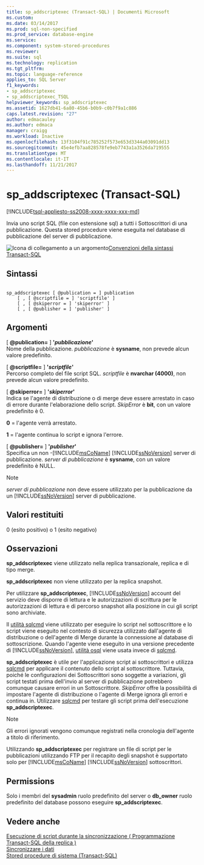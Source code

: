 ```yaml
---
title: sp_addscriptexec (Transact-SQL) | Documenti Microsoft
ms.custom: 
ms.date: 03/14/2017
ms.prod: sql-non-specified
ms.prod_service: database-engine
ms.service: 
ms.component: system-stored-procedures
ms.reviewer: 
ms.suite: sql
ms.technology: replication
ms.tgt_pltfrm: 
ms.topic: language-reference
applies_to: SQL Server
f1_keywords:
- sp_addscriptexec
- sp_addscriptexec_TSQL
helpviewer_keywords: sp_addscriptexec
ms.assetid: 1627db41-6a80-45b6-b0b9-c0b7f9a1c886
caps.latest.revision: "27"
author: edmacauley
ms.author: edmaca
manager: craigg
ms.workload: Inactive
ms.openlocfilehash: 13f3104f91c785252f573e653d3344a03091dd13
ms.sourcegitcommit: 45e4efb7aa828578fe9eb7743a1a3526da719555
ms.translationtype: MT
ms.contentlocale: it-IT
ms.lasthandoff: 11/21/2017
---
```

# <a name="spaddscriptexec-transact-sql"></a>sp_addscriptexec (Transact-SQL)
[!INCLUDE[tsql-appliesto-ss2008-xxxx-xxxx-xxx-md](../../includes/tsql-appliesto-ss2008-xxxx-xxxx-xxx-md.md)]

  Invia uno script SQL (file con estensione sql) a tutti i Sottoscrittori di una pubblicazione. Questa stored procedure viene eseguita nel database di pubblicazione del server di pubblicazione.  
  
 ![Icona di collegamento a un argomento](../../database-engine/configure-windows/media/topic-link.gif "Icona di collegamento a un argomento")[Convenzioni della sintassi Transact-SQL](../../t-sql/language-elements/transact-sql-syntax-conventions-transact-sql.md)  
  
## <a name="syntax"></a>Sintassi  
  
```  
  
sp_addscriptexec [ @publication = ] publication  
    [ , [ @scriptfile = ] 'scriptfile' ]  
    [ , [ @skiperror = ] 'skiperror' ]  
    [ , [ @publisher = ] 'publisher' ]  
```  
  
## <a name="arguments"></a>Argomenti  
 [  **@publication=** ] **'***pubblicazione***'**  
 Nome della pubblicazione. *pubblicazione* è **sysname**, non prevede alcun valore predefinito.  
  
 [  **@scriptfile=** ] **'***scriptfile***'**  
 Percorso completo del file script SQL. *scriptfile* è **nvarchar (4000)**, non prevede alcun valore predefinito.  
  
 [  **@skiperror=** ] **'***skiperror***'**  
 Indica se l'agente di distribuzione o di merge deve essere arrestato in caso di errore durante l'elaborazione dello script. *SkipError* è **bit**, con un valore predefinito è 0.  
  
 **0** = l'agente verrà arrestato.  
  
 **1** = l'agente continua lo script e ignora l'errore.  
  
 [  **@publisher=** ] **'***publisher***'**  
 Specifica un non -[!INCLUDE[msCoName](../../includes/msconame-md.md)] [!INCLUDE[ssNoVersion](../../includes/ssnoversion-md.md)] server di pubblicazione. *server di pubblicazione* è **sysname**, con un valore predefinito è NULL.  
  
> [!NOTE]  
>  *server di pubblicazione* non deve essere utilizzato per la pubblicazione da un [!INCLUDE[ssNoVersion](../../includes/ssnoversion-md.md)] server di pubblicazione.  
  
## <a name="return-code-values"></a>Valori restituiti  
 0 (esito positivo) o 1 (esito negativo)  
  
## <a name="remarks"></a>Osservazioni  
 **sp_addscriptexec** viene utilizzato nella replica transazionale, replica e di tipo merge.  
  
 **sp_addscriptexec** non viene utilizzato per la replica snapshot.  
  
 Per utilizzare **sp_addscriptexec**, [!INCLUDE[ssNoVersion](../../includes/ssnoversion-md.md)] account del servizio deve disporre di lettura e le autorizzazioni di scrittura per le autorizzazioni di lettura e di percorso snapshot alla posizione in cui gli script sono archiviate.  
  
 Il [utilità sqlcmd](../../tools/sqlcmd-utility.md) viene utilizzato per eseguire lo script nel sottoscrittore e lo script viene eseguito nel contesto di sicurezza utilizzato dall'agente di distribuzione o dell'agente di Merge durante la connessione al database di sottoscrizione. Quando l'agente viene eseguito in una versione precedente di [!INCLUDE[ssNoVersion](../../includes/ssnoversion-md.md)], [utilità osql](../../tools/osql-utility.md) viene usata invece di [sqlcmd](../../tools/sqlcmd-utility.md).  
  
 **sp_addscriptexec** è utile per l'applicazione script ai sottoscrittori e utilizza [sqlcmd](../../tools/sqlcmd-utility.md) per applicare il contenuto dello script al sottoscrittore. Tuttavia, poiché le configurazioni dei Sottoscrittori sono soggette a variazioni, gli script testati prima dell'invio al server di pubblicazione potrebbero comunque causare errori in un Sottoscrittore. *SkipError* offre la possibilità di impostare l'agente di distribuzione o l'agente di Merge ignora gli errori e continua in. Utilizzare [sqlcmd](../../tools/sqlcmd-utility.md) per testare gli script prima dell'esecuzione **sp_addscriptexec**.  
  
> [!NOTE]  
>  Gli errori ignorati vengono comunque registrati nella cronologia dell'agente a titolo di riferimento.  
  
 Utilizzando **sp_addscriptexec** per registrare un file di script per le pubblicazioni utilizzando FTP per il recapito degli snapshot è supportato solo per [!INCLUDE[msCoName](../../includes/msconame-md.md)] [!INCLUDE[ssNoVersion](../../includes/ssnoversion-md.md)] sottoscrittori.  
  
## <a name="permissions"></a>Permissions  
 Solo i membri del **sysadmin** ruolo predefinito del server o **db_owner** ruolo predefinito del database possono eseguire **sp_addscriptexec**.  
  
## <a name="see-also"></a>Vedere anche  
 [Esecuzione di script durante la sincronizzazione &#40; Programmazione Transact-SQL della replica &#41;](../../relational-databases/replication/execute-scripts-during-synchronization-replication-transact-sql-programming.md)   
 [Sincronizzare i dati](../../relational-databases/replication/synchronize-data.md)   
 [Stored procedure di sistema &#40;Transact-SQL&#41;](../../relational-databases/system-stored-procedures/system-stored-procedures-transact-sql.md)  
  
  
